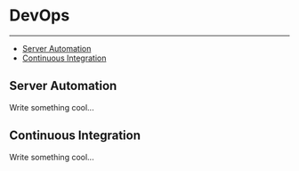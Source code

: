 # DevOps

---

- [Server Automation](#server-automation)
- [Continuous Integration](#continuous-integration)

<a id="server-automation"></a>
## Server Automation

Write something cool...

<a id="continuous-integration"></a>
## Continuous Integration

Write something cool...
